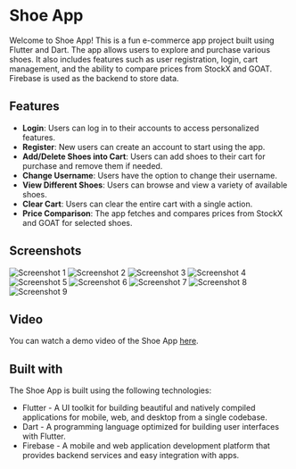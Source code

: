 # Shoe App

Welcome to Shoe App! This is a fun e-commerce app project built using Flutter and Dart. The app allows users to explore and purchase various shoes. It also includes features such as user registration, login, cart management, and the ability to compare prices from StockX and GOAT. Firebase is used as the backend to store data.

## Features

- **Login**: Users can log in to their accounts to access personalized features.
- **Register**: New users can create an account to start using the app.
- **Add/Delete Shoes into Cart**: Users can add shoes to their cart for purchase and remove them if needed.
- **Change Username**: Users have the option to change their username.
- **View Different Shoes**: Users can browse and view a variety of available shoes.
- **Clear Cart**: Users can clear the entire cart with a single action.
- **Price Comparison**: The app fetches and compares prices from StockX and GOAT for selected shoes.

## Screenshots

![Screenshot 1](https://user-images.githubusercontent.com/47582804/152869573-8ca447b7-2b76-4f69-b894-7e8a67c6b090.png)
![Screenshot 2](https://user-images.githubusercontent.com/47582804/152869575-6956c2bd-ecf7-4f5e-86ab-72ad8efecbf9.png)
![Screenshot 3](https://user-images.githubusercontent.com/47582804/152869560-a248122e-adca-498a-8565-d47bfea3d2b5.png)
![Screenshot 4](https://user-images.githubusercontent.com/47582804/152869563-9f5e3c86-ffc9-4ef3-a40d-ddf7749813ce.png)
![Screenshot 5](https://user-images.githubusercontent.com/47582804/152869564-7baeec08-9eb9-4f21-84a4-d4f74cabc675.png)
![Screenshot 6](https://user-images.githubusercontent.com/47582804/152872103-eb85b5aa-7bc9-4636-a0d2-87c43de3821b.png)
![Screenshot 7](https://user-images.githubusercontent.com/47582804/152869569-adee220f-9717-4644-a1b0-54f7ad21e2fe.png)
![Screenshot 8](https://user-images.githubusercontent.com/47582804/152869570-7db29d76-ada4-4e6f-90cd-28e14825e423.png)
![Screenshot 9](https://user-images.githubusercontent.com/47582804/152869572-61b99be3-8fa5-4fc1-9b9e-8d99744c92e8.png)

## Video

You can watch a demo video of the Shoe App [here](https://user-images.githubusercontent.com/47582804/152873033-9308e529-9197-4f15-aa74-7d4e8837d6ea.mp4).

## Built with

The Shoe App is built using the following technologies:

- Flutter - A UI toolkit for building beautiful and natively compiled applications for mobile, web, and desktop from a single codebase.
- Dart - A programming language optimized for building user interfaces with Flutter.
- Firebase - A mobile and web application development platform that provides backend services and easy integration with apps.
